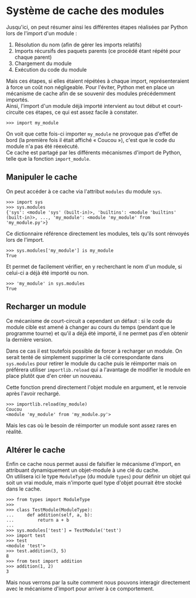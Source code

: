 # Système de cache des modules

Jusqu'ici, on peut résumer ainsi les différentes étapes réalisées par Python lors de l'import d'un module :

1. Résolution du nom (afin de gérer les imports relatifs)
2. Imports récursifs des paquets parents (ce procédé étant répété pour chaque parent)
3. Chargement du module
4. Exécution du code du module

Mais ces étapes, si elles étaient répétées à chaque import, représenteraient à force un coût non négligeable.
Pour l'éviter, Python met en place un mécanisme de cache afin de se souvenir des modules précédemment importés.  
Ainsi, l'import d'un module déjà importé intervient au tout début et court-circuite ces étapes, ce qui est assez facile à constater.

```pycon
>>> import my_module
```

On voit que cette fois-ci importer `my_module` ne provoque pas d'effet de bord (la première fois il était affiché « Coucou »), c'est que le code du module n'a pas été réexécuté.  
Ce cache est partagé par les différents mécanismes d'import de Python, telle que la fonction `import_module`.

## Manipuler le cache

On peut accéder à ce cache via l'attribut `modules` du module `sys`.

```pycon
>>> import sys
>>> sys.modules
{'sys': <module 'sys' (built-in)>, 'builtins': <module 'builtins' (built-in)>, ..., 'my_module': <module 'my_module' from 'my_module.py'>}
```

Ce dictionnaire référence directement les modules, tels qu'ils sont rénvoyés lors de l'import.

```pycon
>>> sys.modules['my_module'] is my_module
True
```

Et permet de facilement vérifier, en y recherchant le nom d'un module, si celui-ci a déjà été importé ou non.

```pycon
>>> 'my_module' in sys.modules
True
```

## Recharger un module

Ce mécanisme de court-circuit a cependant un défaut : si le code du module cible est amené à changer au cours du temps (pendant que le programme tourne) et qu'il a déjà été importé, il ne permet pas d'en obtenir la dernière version.

Dans ce cas il est toutefois possible de forcer à recharger un module.
On serait tenté de simplement supprimer la clé correspondante dans `sys.modules` pour retirer le module du cache puis le réimporter mais on préférera utiliser `importlib.reload` qui a l'avantage de modifier le module en place plutôt que d'en créer un nouveau.

Cette fonction prend directement l'objet module en argument, et le renvoie après l'avoir rechargé.

```pycon
>>> importlib.reload(my_module)
Coucou
<module 'my_module' from 'my_module.py'>
```

Mais les cas où le besoin de réimporter un module sont assez rares en réalité.

## Altérer le cache

Enfin ce cache nous permet aussi de falsifier le mécanisme d'import, en attribuant dynamiquement un objet-module à une clé du cache.  
On utilisera ici le type `ModuleType` (du module `types`) pour définir un objet qui soit un vrai module, mais n'importe quel type d'objet pourrait être stocké dans le cache.

```pycon
>>> from types import ModuleType
>>> 
>>> class TestModule(ModuleType):
...     def addition(self, a, b):
...         return a + b
... 
>>> sys.modules['test'] = TestModule('test')
>>> import test
>>> test
<module 'test'>
>>> test.addition(3, 5)
8
>>> from test import addition
>>> addition(1, 2)
3
```

Mais nous verrons par la suite comment nous pouvons interagir directement avec le mécanisme d'import pour arriver à ce comportement.
